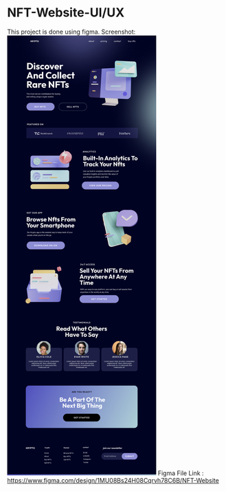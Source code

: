 # NFT-Website-UI/UX
This project is done using figma.
Screenshot:
![Screenshot](./image.png)
Figma File Link : https://www.figma.com/design/1MU08Bs24H08Cqrvh78C6B/NFT-Website

